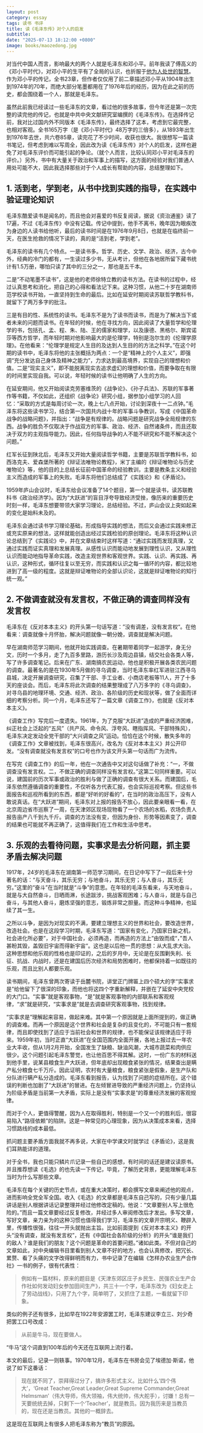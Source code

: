 ```yaml
---
layout: post
category: essay
tags: 读书 书评
title: 读《毛泽东传》对个人的启发
subtitle: 
date: "2025-07-13 18:12:00 +0800"
image: books/maozedong.jpg
---
```


对当代中国人而言，影响最大的两个人就是毛泽东和邓小平。前年我读了傅高义的《邓小平时代》，对邓小平的生平有了全局的认识，也折服于[他为人处世的智慧](/articles/wisdom-of-dengxiaoping)。作为邓小平的传记，全书23章，但作者仅仅用了前二章描述邓小平从1904年出生到1974年的70年，而绝大部分笔墨都用在了1976年后的经历，因为在此之前的历史，都会围绕着一个人，那就是毛泽东。

虽然此前我已经读过一些毛泽东的文章，看过他的很多故事，但今年还是第一次完整的读完他的传记，也就是中共中央文献研究室编撰的《毛泽东传》。在选择传记前，我对比过国内外不同版本《毛泽东传》，最终选择了这本，考虑到它最完整，也相对客观。全书165万字（是《邓小平时代》48万字的三倍多），从1893年出生到1976年去世，共六卷85章，读完花了不少时间，收获也很大。我很想写一篇读书笔记，但考虑到难以写周全，因此改为读《毛泽东传》对个人的启发，这样也避免了对毛泽东评价而可能引起的争论。（就个人而言，比较认同邓小平对毛泽东的评价。）另外，书中有大量关于政治和军事上的描写，这方面的经验对我们普通人用处可能不大，因此我选择那些对于个人成长有帮助的内容，总结整理如下。

## 1. 活到老，学到老，从书中找到实践的指导，在实践中验证理论知识

毛泽东酷爱读书是闻名的，而且他会对喜爱的书反复阅读，据说《资治通鉴》读了17遍，不过《毛泽东传》中没有记载。传记中提到，他手不离书，晚年因为眼疾改为身边的人读书给他听，最后的读书时间是在1976年9月8日，也就是在临终前一天，在医生抢救的情况下读的，真的是“活到老，学到老”。

毛泽东的读书有几个特点。一是读书多。哲学、历史、文学、政治、经济，古今中外，经典的冷门的都有，一生读过多少书，无从考计，但他在各地居所留下藏书统计有1.5万册，哪怕只读了其中的三分之一，那也是五千本。

二是“不动笔墨不读书”，这是他的老师徐特立教的读书方法。在读书的过程中，经过认真思考和消化，把自己的心得和看法记下来。这种习惯，从他二十岁在湖南师范学校读书开始，一直坚持到生命的最后。比如在延安时期阅读苏联哲学教科书，就留下了两万多字的批注。

三是有目的性、系统性的读书。毛泽东不是为了读书而读书，而是为了解决当下或者未来的问题而读书。在年轻的时候，他在寻找方向，因此阅读了大量哲学和伦理学的书，包括孔、孟、程、朱、陆、王的儒家和理学，以及康德、黑格尔、斯宾诺莎等西方哲学，而年轻时期对他影响最大的是伦理学，特别是泡尔生的《伦理学原理》。在他看来：“伦理学是规定人生目的及达到人生目的的方法之科学。”在这个时期的读书中，毛泽东将他的主张概括为两点：一个是“精神上的个人主义”，即强调“充分发达自己身体及精神之能力”，力求达到最高境界，实现自己的理想和价值。二是“现实主义”，即不能脱离现实去追求虚幻的理想和价值，而要争取在有限的时间里实现自我。可以说，年轻时候的读书让他明确了人生的方向。

在延安期间，他又开始阅读克劳塞维茨的《战争论》、《孙子兵法》、苏联的军事著作等书籍，不仅如此，还组织《战争论》研究小组，据参加小组学习的人回忆：“采取的方式是每周讨论一次，晚上七八点开始，讨论到深夜十一二点钟。”毛泽东将这些读书学习，结合第一次国共内战十年的军事斗争教训，写成《中国革命战争的战略问题》，并指出：“战争是有规律的。战略问题是研究战争全局规律的东西。战争的胜负不仅取决于作战双方的军事、政治、经济、自然诸条件，而且还取决于双方的主观指导能力。因此，任何指导战争的人不能不研究和不能不解决这个问题。”

红军长征到陕北后，毛泽东又开始大量阅读哲学书籍，主要是苏联哲学教科书，如西洛克夫、爱森堡所著的《辩证法唯物论教程》，米丁主编的《辩证唯物论与历史唯物论》等，他的目的上总结长征前中国革命的经验教训，主要是教条主义和经验主义而造成的军事上的失败。毛泽东将他们总结成了《实践论》和《矛盾论》。

1959年庐山会议时，毛泽东给会议准备了14个题目，第一个就是读书，读苏联教科书《政治经济学》。因为“大跃进”的盲目浮夸导致经济受挫，像历来的重要历史时刻一样，毛泽东想要带领大家学习理论，总结经验。不过，庐山会议上突如起来的变化是始料未及的。

毛泽东会通过读书学习理论基础，形成指导实践的想法，而后又会通过实践来修正或充实原来的想法，这样就能创造出经过实践检验的原创理论。毛泽东将这种认识论总结到了《实践论》中，并在文章结束时这样写道：“通过实践而发现真理，又通过实践而证实真理和发展真理。从感性认识而能动地发展到理性认识，又从理性认识而能动地指导革命实践，改造主观世界和客观世界。实践、认识、再实践、再认识，这种形式，循环往复以至无穷，而实践和认识之每一循环的内容，都比较地进到了高一级的程度。这就是辩证唯物论的全部认识论，这就是辩证唯物论的知行统一观。”  

## 2. 不做调查就没有发言权，不做正确的调查同样没有发言权

毛泽东在《反对本本主义》的开头第一句话写道：”没有调差，没有发言权“。在他看来：调查就像十月怀胎，解决问题就像一朝分娩，调查就是解决问题。

早在湖南师范学习期间，他就开始实践调查。在暑期带着同学一起游学，身无分文，历时一个多月，走了九百多里路，游历长沙及周边县镇，结交社会各类人等，写了许多调查笔记。后来在广东、湖南搞农民运动，他也是积极开展各类农民问题的调查。最著名的是在1930年5月做的寻乌调查，当时毛泽东率红军进驻江西寻乌县城，决定开展调查研究，召集了干部、手工业者、小商店老板等11人，开了十多天的座谈会。而后，毛泽东将此次调查的结果整理成了八万多字的《寻乌调查》，对寻乌县的地理环境、交通、经济、政治、各阶级的历史和现状等，做了全面而详细的考察分析。同一个月，毛泽东还写了一篇文章《调查工作》，也就是《反对本本主义》。

《调查工作》写完后一度遗失。1961年，为了克服“大跃进”造成的严重经济困难，纠正社会上泛起的“五风”（共产风、命令风、浮夸风、瞎指挥风、干部特殊风），毛泽东决定发动全党干部的“大兴调查之风”运动。恰恰在这个时候，散失多年的《调查工作》文章被找到，毛泽东很高兴，改名为《反对本本主义》并公开印发。“没有调查就没有发言权”的口号也作为该文开头第一句话而广为流传。

在写完《调查工作》的后一年，他在一次通告中又对这句话做了补充：“一，不做调查没有发言权。二，不做正确的调查同样没有发言权。”这第二句同样重要。可以说，建国前的历次军事或政治的胜利与做了正确的调查有很大关系。而建国后，毛泽东依然遵循调查的重要性，不仅听各方代表汇报，也会实际巡视考察。但这些书面报告和巡视所看到的东西，都是“好听的好看的”，在当时的政治高压下，没有人敢说真话。在“大跃进”期间，毛泽东对上报的报告不放心，因此要亲眼看一看，在北京周边省市巡察了一周，在天津郊区现场现物看了一个农场的水稻，农场负责人报告亩产八千到九千斤。调查的方法没有变，但因为身份、形势等因素变了，调查的结果也可能就不再正确了，这值得我们在工作和生活中思考。

## 3. 乐观的去看待问题，实事求是去分析问题，抓主要矛盾去解决问题

1917年，24岁的毛泽东在湖南第一师范学习期间，在日记中写下了一段后来十分著名的话：“与天奋斗，其乐无穷；与地奋斗，其乐无穷；与人奋斗，其乐无穷。”这里的“奋斗”在当时就是“斗争”的意思。在年轻的毛泽东看来，与天地奋斗，就是与大自然奋斗，日晒雨淋，长途跋涉，挑战客观困难；与人奋斗，就是与自己奋斗，与其他人奋斗，磨炼坚强的意志，锻炼非常之胆量。而这种斗争精神，也延续了其一生。

之所以斗争，是因为对现实的不满，要建立理想主义的世界和社会，要改造世界，改造社会。也是在这段学习时期，毛泽东写道：“国家有变化，乃国家日新之机，社会进化所必要”，对于中国社会，必须再造，而再造的方法上”由毁而成“，”吾人甚盼其毁，盖毁旧宇宙而得新宇宙“。这也是以后他一贯的思想：从大乱求大治。这种思想和他乐观的性格也是印证的，之后的岁月中，无论是在反围剿失利、长征、抗战、内战时，还是在建国后历次经济和局势困难时，他都保持着一如既往的乐观，而且比别人都要乐观。

读书期间，毛泽东曾两次寄读于岳麓书院，讲堂正门牌匾上四个硕大的字“实事求是”给他留下了很深的印象，而他也将这四个字重新解释，并嵌在了延安中央党校的大门口。“实事”就是客观事物，“是”就是客观事物的内部联系和客观规律，“求”就是研究，“实事求是”就是去调查研究客观事物，找到规律。

“实事求是”理解起来容易，做起来难。其中第一个原因就是上面所提到的，做正确的调查难。而再一个原因是这个世界和社会是复杂的且变化的，不可能只有一套规律，而且即使找到了适应于当前社会和世界的规律，也不能保证该规律适应于将来。1959年初，当时正直“大跃进”在全国范围内全面开展，各地上报过去一年农业大丰收，但从1月2月开始，全国发生了缺粮、缺油风潮，大城市蔬菜和肉供应很少。这个问题引起毛泽东警觉，也让他百思不得其解。这时，一份广东的材料送到他手里，说某县粮食生产大跃进，但年底却出现粮食紧张的情况，结果查出是瞒产私分粮食七千万斤。因此证明，农村有大量粮食，粮食紧张是假象，是生产队和分队进行瞒产私分造成的。毛泽东看到报告，认为找到了问题的症结所在。这个错误的判断也加剧了“大跃进”的冒进。在左倾冒进导致的严重经济问题上，仍坚持认为阶级矛盾是当前第一大矛盾，实际上是没有“实事求是”的尊重经济发展的客观规律。

而对于个人，更值得警醒，因为人在取得胜利，特别是一个又一个的胜利后，很容易陷入“路径依赖”的陷阱。这是一种常见的心理现象，因为从决策成本来看，选择习惯路线的成本最低。

抓问题主要矛盾方面我就不再多说，大家在中学课文时就学过《矛盾论》，这是我们耳熟能详的道理。

对于全书，我也只能只鳞片爪记录一些自己的感想，有时间的话还是建议读原书。并且推荐想读《毛选》的也先读一下传记，毕竟，了解历史背景，更能理解毛泽东当时为什么写那些文章。

毛泽东在每个关键的历史节点，或在重大决策时，都会撰写文章来阐述他的观点，进而影响全党全军全国。收入《毛选》的文章都是毛泽东自己写的，只有少量几篇讲话是别人根据讲话记录整理并经过他修改定稿的。他说：“文章要别人写上很危险的。”而且一篇文章要经过反复修改，并经过多人审阅修改后才发出。多写文章，写好文章，亲力亲为的这种习惯也值得我们学习，毛泽东的文章开宗明义、鞭辟入里，传播性很强，往往一开头就抛出主旨。比如前面提到《反对本本主义》的开头“没有调查，就没有发言权”，还有《中国社会各阶级的分析》的开头“谁是我们的敌人？谁是我们的朋友？这个问题是革命的首要问题。”诸如此类。不但对自己的文章如此，对中央编辑书目里看到别人文章不好的地方，也会认真修改，把冗长、累赘、看了头痛的文字改得鲜明而有力，书中记录了在编辑《怎样办农业生产合作社》一书的例子，很有代表性：

> 例如有一篇材料，原来的题目是《天津东郊区庄子乡民生、民强农业生产合作社如何发动妇女参加田间生产》，共三十一个字，毛泽东改为《妇女走上了劳动战线》，只用了九个字，简单明了，又抓住了主题，一看就留下印象。
> 

类似的例子还有很多，比如早在1922年安源罢工时，毛泽东建议李立三、刘少奇把罢工口号改成：

> 从前是牛马，现在要做人。
> 

“牛马”这个词直到100年后的今天还在互联网上流行着。

本文的最后，记录一则轶事。1970年12月，毛泽东在书房会见了埃德加·斯诺，他说了如下这番话：

> 现在就不同了，崇拜得过分了，搞许多形式主义。比如什么‘四个伟大’，‘Great Teacher,Great Leader,Great Supreme Commander,Great Helmsman’（伟大导师，伟大领袖，伟大统帅，伟大舵手），讨嫌！总有一天要统统去掉，只剩下一个‘Teacher’，就是教员。因为我历来是当教员的，现在还是当教员。其他的一概辞去。
> 

这是现在互联网上有很多人把毛泽东称为“教员”的原因。
